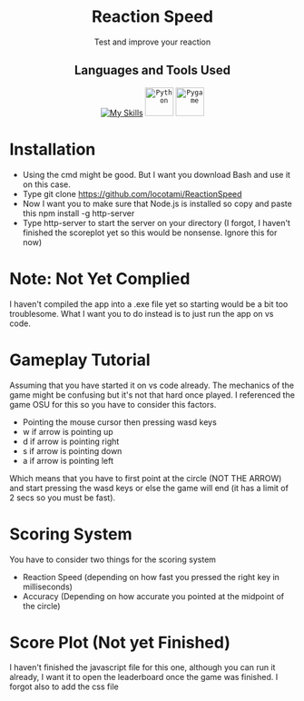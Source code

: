 <div align="center">

# Reaction Speed

Test and improve your reaction
  
</div>

<div align="center">

## Languages and Tools Used
  
</div>

<div align="center">

 [![My Skills](https://skillicons.dev/icons?i=html,js)](https://skillicons.dev)
	<code><img width="50" src="https://user-images.githubusercontent.com/25181517/183423507-c056a6f9-1ba8-4312-a350-19bcbc5a8697.png" alt="Python" title="Python"/></code>
	<code><img width="50" src="https://github.com/marwin1991/profile-technology-icons/assets/76012086/cbaed680-d3a4-4693-9de6-23cdf5345928" alt="Pygame" title="Pygame"/></code>

</div>



# Installation
* Using the cmd might be good. But I want you download Bash and use it on this case.
* Type git clone https://github.com/locotami/ReactionSpeed
* Now I want you to make sure that Node.js is installed so copy and paste this npm install -g http-server
* Type http-server to start the server on your directory (I forgot, I haven't finished the scoreplot yet so this would be nonsense. Ignore this for now)


# Note: Not Yet Complied

I haven't compiled the app into a .exe file yet so starting would be a bit too troublesome. What I want you to do instead is to just run the app on vs code.

# Gameplay Tutorial

Assuming that you have started it on vs code already. The mechanics of the game might be confusing but it's not that hard once played. I referenced the game OSU for this so you have to consider this factors.

* Pointing the mouse cursor then pressing wasd keys
* w if arrow is pointing up
* d if arrow is pointing right
* s if arrow is pointing down
* a if arrow is pointing left

Which means that you have to first point at the circle (NOT THE ARROW) and start pressing the wasd keys or else the game will end (it has a limit of 2 secs so you must be fast).

# Scoring System

You have to consider two things for the scoring system
* Reaction Speed (depending on how fast you pressed the right key in milliseconds)
* Accuracy (Depending on how accurate you pointed at the midpoint of the circle)

# Score Plot (Not yet Finished)

I haven't finished the javascript file for this one, although you can run it already, I want it to open the leaderboard once the game was finished. I forgot also to add the css file



